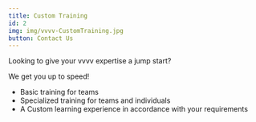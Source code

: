 ```yaml
---
title: Custom Training
id: 2
img: img/vvvv-CustomTraining.jpg
button: Contact Us
---
```

<p>Looking to give your vvvv expertise a jump start?</p>

<p class="text-light mb-4">We get you up to speed!</p>

- Basic training for teams
- Specialized training for teams and individuals
- A Custom learning experience in accordance with your requirements